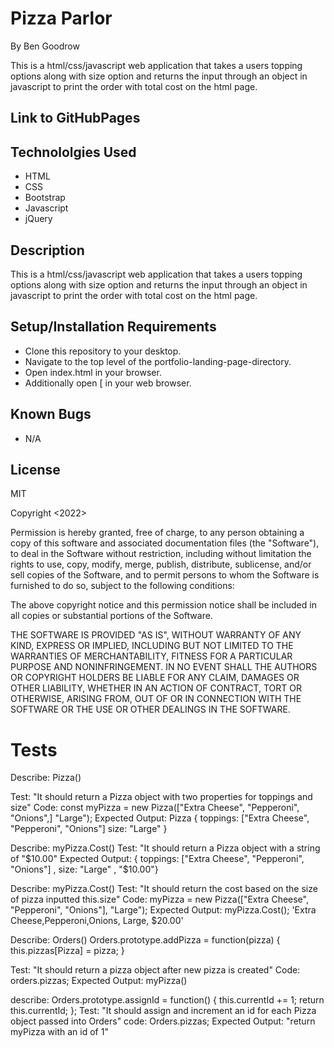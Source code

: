 # Pizza Parlor
By Ben Goodrow

This is a html/css/javascript web application that takes a users topping options along with size option and returns the input through an object in javascript to print the order with total cost on the html page.

## Link to GitHubPages


## Technololgies Used
* HTML
* CSS
* Bootstrap
* Javascript
* jQuery

## Description
This is a html/css/javascript web application that takes a users topping options along with size option and returns the input through an object in javascript to print the order with total cost on the html page.

## Setup/Installation Requirements
* Clone this repository to your desktop.
* Navigate to the top level of the portfolio-landing-page-directory.
* Open index.html in your browser.
* Additionally open [ in your web browser.

## Known Bugs
* N/A

## License
MIT

Copyright <2022> <Benjamin Goodrow>

Permission is hereby granted, free of charge, to any person obtaining a copy of this software and associated documentation files (the "Software"), to deal in the Software without restriction, including without limitation the rights to use, copy, modify, merge, publish, distribute, sublicense, and/or sell copies of the Software, and to permit persons to whom the Software is furnished to do so, subject to the following conditions:

The above copyright notice and this permission notice shall be included in all copies or substantial portions of the Software.

THE SOFTWARE IS PROVIDED "AS IS", WITHOUT WARRANTY OF ANY KIND, EXPRESS OR IMPLIED, INCLUDING BUT NOT LIMITED TO THE WARRANTIES OF MERCHANTABILITY, FITNESS FOR A PARTICULAR PURPOSE AND NONINFRINGEMENT. IN NO EVENT SHALL THE AUTHORS OR COPYRIGHT HOLDERS BE LIABLE FOR ANY CLAIM, DAMAGES OR OTHER LIABILITY, WHETHER IN AN ACTION OF CONTRACT, TORT OR OTHERWISE, ARISING FROM, OUT OF OR IN CONNECTION WITH THE SOFTWARE OR THE USE OR OTHER DEALINGS IN THE SOFTWARE.

# Tests

Describe: Pizza()

Test: "It should return a Pizza object with two properties for toppings and size"
Code: const myPizza = new Pizza(["Extra Cheese", "Pepperoni", "Onions",] "Large");
Expected Output: Pizza { toppings: ["Extra Cheese", "Pepperoni", "Onions"] size: "Large" }

Describe: myPizza.Cost()
Test: "It should return a Pizza object with a string of "$10.00"
Expected Output: { toppings: ["Extra Cheese", "Pepperoni", "Onions"] , size: "Large" , "$10.00"}

Describe: myPizza.Cost()
Test: "It should return the cost based on the size of pizza inputted this.size"
Code: myPizza = new Pizza(["Extra Cheese", "Pepperoni", "Onions"], "Large");
Expected Output: myPizza.Cost(); 'Extra Cheese,Pepperoni,Onions, Large, $20.00'

Describe: Orders()
Orders.prototype.addPizza = function(pizza) {
  this.pizzas[Pizza] = pizza;
}

Test: "It should return a pizza object after new pizza is created"
Code: orders.pizzas;
Expected Output: myPizza()

describe: Orders.prototype.assignId = function() {
  this.currentId += 1;
  return this.currentId;
};
Test: "It should assign and increment an id for each Pizza object passed into Orders"
code: Orders.pizzas;
Expected Output: "return myPizza with an id of 1"
